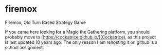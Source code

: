 # firemox
Firemox, Old Turn Based Strategy Game

If you came here looking for a Magic the Gathering platform, you should probably move to [https://cockatrice.github.io/](Cockatrice), as this project is last updated 10 years ago. The only reason I am rehosting it on github is a school assignment.
